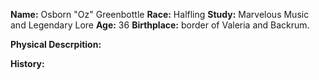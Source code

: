 **Name:** Osborn "Oz" Greenbottle
**Race:** Halfling 
**Study:** Marvelous Music and Legendary Lore
**Age:** 36
**Birthplace:** border of Valeria and Backrum.

**Physical Descrpition:**
>

**History:**
>